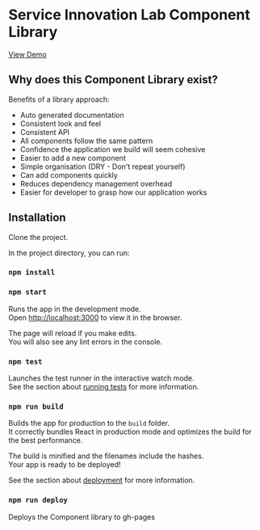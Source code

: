 # Service Innovation Lab Component Library

[View Demo](https://dlouise64.github.io/comp-lib/)

## Why does this Component Library exist?

Benefits of a library approach:

- Auto generated documentation
- Consistent look and feel
- Consistent API
- All components follow the same pattern
- Confidence the application we build will seem cohesive
- Easier to add a new component
- Simple organisation (DRY - Don't repeat yourself)
- Can add components quickly
- Reduces dependency management overhead
- Easier for developer to grasp how our application works


## Installation

Clone the project.

In the project directory, you can run:

### `npm install`
### `npm start`

Runs the app in the development mode.<br>
Open [http://localhost:3000](http://localhost:3000) to view it in the browser.

The page will reload if you make edits.<br>
You will also see any lint errors in the console.

### `npm test`

Launches the test runner in the interactive watch mode.<br>
See the section about [running tests](https://facebook.github.io/create-react-app/docs/running-tests) for more information.

### `npm run build`

Builds the app for production to the `build` folder.<br>
It correctly bundles React in production mode and optimizes the build for the best performance.

The build is minified and the filenames include the hashes.<br>
Your app is ready to be deployed!

See the section about [deployment](https://facebook.github.io/create-react-app/docs/deployment) for more information.

### `npm run deploy`

Deploys the Component library to gh-pages
